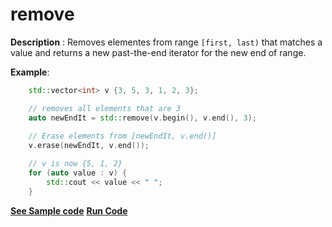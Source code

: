 # remove

**Description** : Removes elementes from range `[first, last)` that matches a value and returns a new past-the-end iterator for the new end of range.

**Example**:
```cpp
    std::vector<int> v {3, 5, 3, 1, 2, 3};

    // removes all elements that are 3
    auto newEndIt = std::remove(v.begin(), v.end(), 3);
    
    // Erase elements from [newEndIt, v.end()]
    v.erase(newEndIt, v.end());

    // v is now {5, 1, 2}
    for (auto value : v) { 
        std::cout << value << " "; 
    }
```
**[See Sample code](../snippets/algorithm/remove.cpp)**
**[Run Code](https://rextester.com/WCZY78870)**